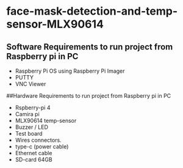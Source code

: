 # face-mask-detection-and-temp-sensor-MLX90614
## Software Requirements to run project from Raspberry pi in PC

- Raspberry Pi OS using Raspberry Pi Imager
- PUTTY
- VNC Viewer

##Hardware Requirements to run project from Raspberry pi in PC

- Rspberry-pi 4
- Camira pi
- MLX90614 temp-sensor
- Buzzer / LED
- Test board
- Wires connectors.
- type-c (power cable)
- Ethernet cable
- SD-card 64GB

